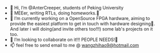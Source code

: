 - 👋 Hi, I’m @AnterCreeper, students of Peking University
- 👀 MEEer, writing RTLs, doing homeworks.🤪
- 🌱 I’m currently working on a OpenSource FPGA hardware, aiming to provide the easiest platform to get in touch with hardware designing🤗. And later i will doing(and invite others too!!!) some lab's projects on it too.
- 💞️ I’m looking to collaborate on it!!! PEOPLE NEEDS!🥺
- 📫 feel free to send email to me @ wangzhihao9@hotmail.com 

<!---
AnterCreeper/AnterCreeper is a ✨ special ✨ repository because its `README.md` (this file) appears on your GitHub profile.
You can click the Preview link to take a look at your changes.
--->

